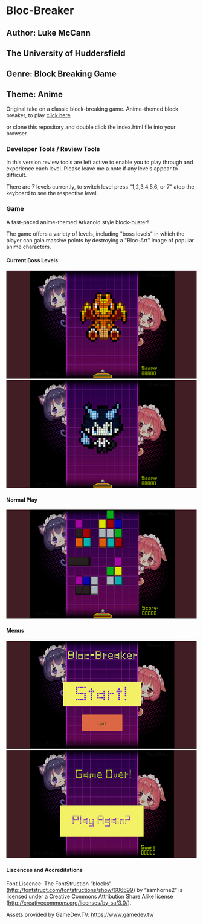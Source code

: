 # Bloc-Breaker 

## Author: Luke McCann

## The University of Huddersfield

## Genre: Block Breaking Game

## Theme: Anime


Original take on a classic block-breaking game. Anime-themed block breaker, to play 
[click here](https://404NotFound)

or clone this repository and double click the index.html file into your browser. 


### Developer Tools / Review Tools

In this version review tools are left active to enable you to play through and experience each level. Please leave me a note if any levels appear to difficult.

There are 7 levels currently, to switch level press "1,2,3,4,5,6, or 7" atop the keyboard to see the respective level. 

### Game

A fast-paced anime-themed Arkanoid style block-buster!

The game offers a variety of levels, including "boss levels" in which the player can gain massive points by destroying a "Bloc-Art" image of popular anime characters.

#### Current Boss Levels:
![ScreenShot](images/charizard.png)
![ScreenShot](images/rin.png)

#### Normal Play
![ScreenShot](images/levels.png)

#### Menus
![ScreenShot](images/start.png)
![ScreenShot](images/gameOver.png)


#### Liscences and Accreditations

Font Liscence: 
The FontStruction “blocks”
(http://fontstruct.com/fontstructions/show/606699) by “samhorne2” is
licensed under a Creative Commons Attribution Share Alike license
(http://creativecommons.org/licenses/by-sa/3.0/).

Assets provided by GameDev.TV:
https://www.gamedev.tv/